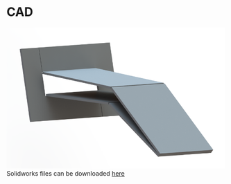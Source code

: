 # CAD
![](Manufacturing/images/folded.png)
Solidworks files can be downloaded [here](https://github.com/biodegradablerobotics/biodegradablerobotics.github.io/blob/main/Manufacturing/Solidworks%20files.zip)
